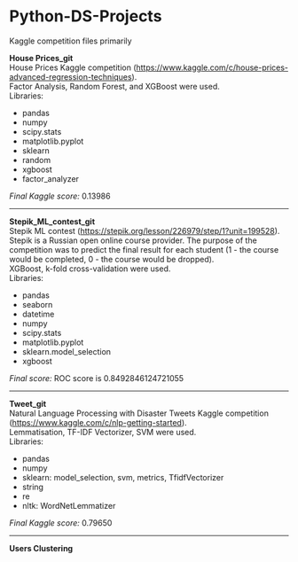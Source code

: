 # Python-DS-Projects
Kaggle competition files primarily

**House Prices_git** <br />
House Prices Kaggle competition (https://www.kaggle.com/c/house-prices-advanced-regression-techniques). <br />
Factor Analysis, Random Forest, and XGBoost were used. <br />
Libraries: 
* pandas
* numpy
* scipy.stats
* matplotlib.pyplot 
* sklearn
* random
* xgboost
* factor_analyzer  <br />

*Final Kaggle score:* 0.13986

______________________________________________________________________________________________________________________________________________________________________________________

**Stepik_ML_contest_git**  <br />
Stepik ML contest (https://stepik.org/lesson/226979/step/1?unit=199528). 
Stepik is a Russian open online course provider.
The purpose of the competition was to predict the final result for each student (1 - the course would be completed, 0 - the course would be dropped). <br />
XGBoost, k-fold cross-validation were used. <br />
Libraries: 
* pandas
* seaborn
* datetime 
* numpy
* scipy.stats
* matplotlib.pyplot 
* sklearn.model_selection 
* xgboost  <br />

*Final score:* ROC score is 0.8492846124721055

______________________________________________________________________________________________________________________________________________________________________________________

**Tweet_git** <br />
Natural Language Processing with Disaster Tweets Kaggle competition (https://www.kaggle.com/c/nlp-getting-started). <br />
Lemmatisation, TF-IDF Vectorizer, SVM were used. <br />
Libraries: 
* pandas
* numpy
* sklearn: model_selection, svm, metrics, TfidfVectorizer
* string
* re
* nltk: WordNetLemmatizer<br />
 
*Final Kaggle score:* 0.79650

______________________________________________________________________________________________________________________________________________________________________________________

**Users Clustering** <br />
